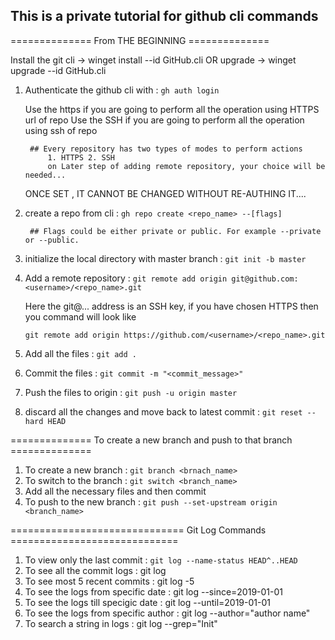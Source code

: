 ## This is a private tutorial for github cli commands

============== From THE BEGINNING ==============

Install the git cli -> winget install --id GitHub.cli OR upgrade -> winget upgrade --id GitHub.cli

1. Authenticate the github cli with : `gh auth login`

    Use the https if you are going to perform all the operation using HTTPS url of repo
    Use the SSH if you are going to perform all the operation using ssh of repo


        ## Every repository has two types of modes to perform actions 
            1. HTTPS 2. SSH
            on Later step of adding remote repository, your choice will be needed...


    ONCE SET , IT CANNOT BE CHANGED WITHOUT RE-AUTHING IT.... 

2. create a repo from cli : `gh repo create <repo_name> --[flags]`

        ## Flags could be either private or public. For example --private or --public.
4. initialize the local directory with master branch : `git init -b master`
5. Add a remote repository : `git remote add origin git@github.com:<username>/<repo_name>.git`
    
    Here the git@... address is an SSH key, if you have chosen HTTPS then you command will look like

    `git remote add origin https://github.com/<username>/<repo_name>.git`

6. Add all the files : `git add .`
7. Commit the files : `git commit -m "<commit_message>"`
8. Push the files to origin : `git push -u origin master`
9. discard all the changes and move back to latest commit : `git reset --hard HEAD`

============== To create a new branch and push to that branch ==============

1. To create a new branch : `git branch <brnach_name>`
2. To switch to the branch : `git switch <branch_name>`
3. Add all the necessary files and then commit
4. To push to the new branch : `git push --set-upstream origin <branch_name>`

============================== Git Log Commands =============================

1. To view only the last commit : `git log --name-status HEAD^..HEAD`
2. To see all the commit logs : git log
3. To see most 5 recent commits : git log -5 
4. To see the logs from specific date : git log --since=2019-01-01
5. To see the logs till specigic date : git log --until=2019-01-01
6. To see the logs from specific author : git log --author="author name"
7. To search a string in logs : git log --grep="Init" 
